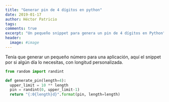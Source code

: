 ```yaml
---
title: "Generar pin de 4 dígitos en python"
date: 2019-01-17
author: Héctor Patricio
tags:
comments: true
excerpt: "Un pequeño snippet para genera un pin de 4 dígitos en Python"
header:
  image: #image
---
```


Tenía que generar un pequeño número para una aplicación, aquí el snippet por si
algún día lo necesitas, con longitud personalizada.

```python
from random import randint

def generate_pin(length=4):
  upper_limit = 10 ** length
  pin = randint(0, upper_limit-1)
  return "{:0{length}d}".format(pin, length=length)
```
